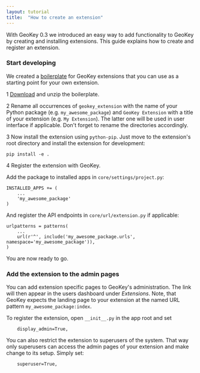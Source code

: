 ```yaml
---
layout: tutorial
title:  "How to create an extension"
---
```


With GeoKey 0.3 we introduced an easy way to add functionality to GeoKey by
creating and installing extensions. This guide explains how to create and
register an extension.

### Start developing

We created a [boilerplate](https://github.com/ExCiteS/geokey-extension-boilerplate)
for GeoKey extensions that you can use as a starting point for your own
extension.

<span class="tut-step">1</span>
[Download](https://github.com/ExCiteS/geokey-extension-boilerplate/archive/v1.0.zip)
and unzip the boilerplate.

<span class="tut-step">2</span> Rename all occurrences of `geokey_extension`
with the name of your Python package (e.g. `my_awesome_package`) and
`GeoKey Extension` with a title of your extension (e.g. `My Extension`). The
latter one will be used in user interface if applicable. Don't forget to
rename the directories accordingly.

<span class="tut-step">3</span> Now install the extension using `python-pip`.
Just move to the extension's root directory and install the extension
for development:

```
pip install -e .
```

<span class="tut-step">4</span> Register the extension with GeoKey.

Add the package to installed apps in `core/settings/project.py`:

```
INSTALLED_APPS += (
    ...
    'my_awesome_package'
)
```

And register the API endpoints in `core/url/extension.py` if applicable:

```
urlpatterns = patterns(
    ...
    url(r'^', include('my_awesome_package.urls', namespace='my_awesome_package')),
)
```

You are now ready to go.

### Add the extension to the admin pages

You can add extension specific pages to GeoKey's administration. The link
will then appear in the users dashboard under _Extensions_. Note, that GeoKey
expects the landing page to your extension at the named URL pattern
`my_awesome_package:index`.

To register the extension, open `__init__.py` in the app root and set

```
    display_admin=True,
```

You can also restrict the extension to superusers of the system. That way only
superusers can access the admin pages of your extension and make change to its
setup. Simply set:

```
    superuser=True,
```
